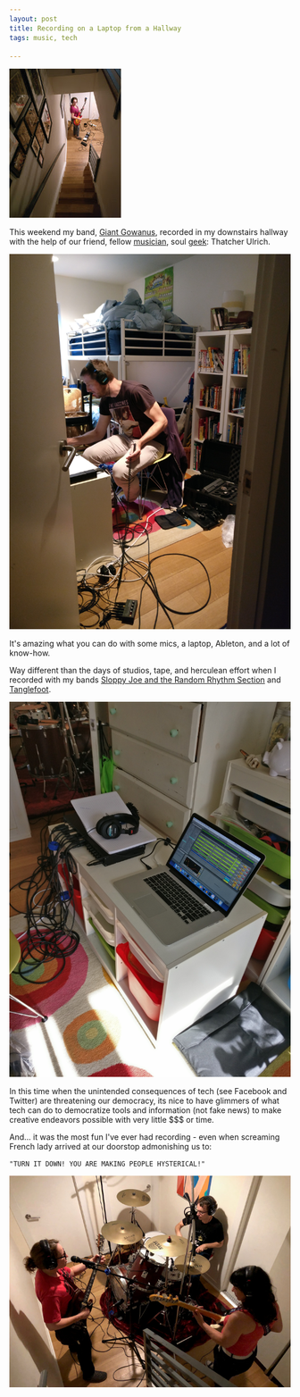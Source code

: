 ```yaml
---
layout: post  
title: Recording on a Laptop from a Hallway 
tags: music, tech

---
```


![](../images/hallway.jpg)

This weekend my band, [Giant Gowanus](http://giantgowan.us/), recorded in my downstairs hallway with the help of our friend, fellow [musician](https://open.spotify.com/artist/1rb7dRSPSAEGaOQouEx5Pg), soul [geek](http://tulrich.com/): Thatcher Ulrich.

![](../images/thatcher.jpg)

It's amazing what you can do with some mics, a laptop, Ableton, and a lot of know-how.

Way different than the days of studios, tape, and herculean effort when I recorded with my bands [Sloppy Joe and the Random Rhythm Section](https://www.facebook.com/Sloppy-Joe-and-the-Random-Rhythm-Section-841350822585897/) and [Tanglefoot](https://www.youtube.com/watch?v=wgDQiQhewTY).

![](../images/ableton.jpg)

In this time when the unintended consequences of tech (see Facebook and Twitter) are threatening our democracy, its nice to have glimmers of what tech can do to democratize tools and information (not fake news) to make creative endeavors possible with very little $$$ or time.

And... it was the most fun I've ever had recording - even when screaming French lady arrived at our doorstop admonishing us to:

	"TURN IT DOWN! YOU ARE MAKING PEOPLE HYSTERICAL!"

![](../images/all.JPG)

 

